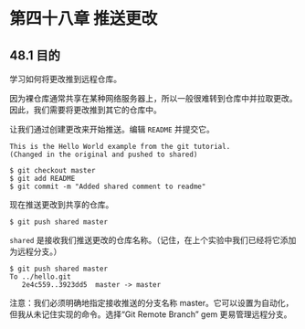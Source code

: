 # 第四十八章 推送更改

## 48.1 目的

学习如何将更改推到远程仓库。

因为裸仓库通常共享在某种网络服务器上，所以一般很难转到仓库中并拉取更改。因此，我们需要将更改推到其它的仓库中。

让我们通过创建更改来开始推送。编辑 `README` 并提交它。

```
This is the Hello World example from the git tutorial.
(Changed in the original and pushed to shared)
```

```
$ git checkout master
$ git add README
$ git commit -m "Added shared comment to readme"
```

现在推送更改到共享的仓库。

```
$ git push shared master
```

`shared` 是接收我们推送更改的仓库名称。（记住，在上个实验中我们已经将它添加为远程分支。）

```
$ git push shared master
To ../hello.git
   2e4c559..3923dd5  master -> master
```

注意：我们必须明确地指定接收推送的分支名称 master。它可以设置为自动化，但我从未记住实现的命令。选择“Git Remote Branch” gem 更易管理远程分支。